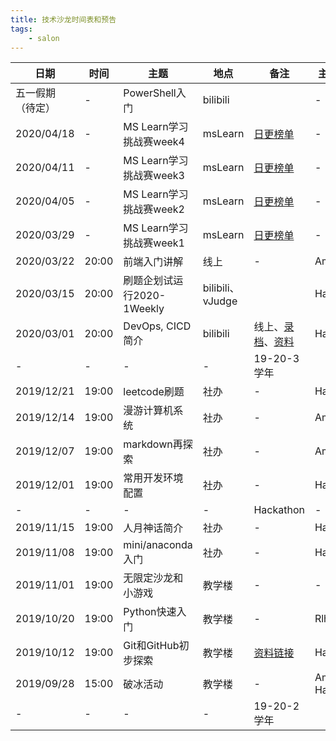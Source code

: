 ```yaml
---
title: 技术沙龙时间表和预告
tags:
    - salon
---
```

| 日期       | 时间  | 主题                   | 地点     | 备注                                                         | 主讲人      |
| ---------- | ----- | ---------------------- | -------- | ------------------------------------------------------------ | ----------- |
| 五一假期（待定） | - | PowerShell入门 | bilibili |  | - |
| 2020/04/18 | - | MS Learn学习挑战赛week4 | msLearn | [日更榜单](https://aka.ms/MSclubLearnboard) | - |
| 2020/04/11 | - | MS Learn学习挑战赛week3 | msLearn | [日更榜单](https://aka.ms/MSclubLearnboard) | - |
| 2020/04/05 | - | MS Learn学习挑战赛week2 | msLearn | [日更榜单](https://aka.ms/MSclubLearnboard) | - |
| 2020/03/29 | - | MS Learn学习挑战赛week1 | msLearn | [日更榜单](https://aka.ms/MSclubLearnboard) | - |
| 2020/03/22 | 20:00 | 前端入门讲解 | 线上 | - | Amy |
| 2020/03/15 | 20:00 | 刷题企划试运行2020-1Weekly | bilibili、vJudge |                                                          | Hanyuu           |
| 2020/03/01 | 20:00 | DevOps, CICD简介       | bilibili | 线上、[录档](https://www.bilibili.com/video/av92987568/)、[资料](https://hanyuulu.github.io/se/cicd) | Hanyuu      |
| -          | -     | -                      | -        | 19-20-3学年                                                  |             |
| 2019/12/21 | 19:00 | leetcode刷题           | 社办     | -                                                            | Hanyuu      |
| 2019/12/14 | 19:00 | 漫游计算机系统         | 社办     | -                                                            | Amy         |
| 2019/12/07 | 19:00 | markdown再探索         | 社办     | -                                                            | Amy         |
| 2019/12/01 | 19:00 | 常用开发环境配置       | 社办     | -                                                            | Hanyuu      |
| -          | -     | -                      | -        | Hackathon                                                    | -           |
| 2019/11/15 | 19:00 | 人月神话简介           | 社办     | -                                                            | Hanyuu      |
| 2019/11/08 | 19:00 | mini/anaconda 入门     | 社办     | -                                                            | Hanyuu      |
| 2019/11/01 | 19:00 | 无限定沙龙和小游戏     | 教学楼   | -                                                            | -           |
| 2019/10/20 | 19:00 | Python快速入门         | 教学楼   | -                                                            | Rlh         |
| 2019/10/12 | 19:00 | Git和GitHub初步探索    | 教学楼   | [资料链接](https://seumsc.github.io/git/)                    | Hanyuu      |
| 2019/09/28 | 15:00 | 破冰活动               | 教学楼   | -                                                            | Amy, Hanyuu |
| -          | -     | -                      | -        | 19-20-2学年                                                  |             |




